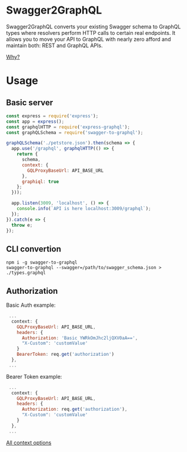 # Swagger2GraphQL

Swagger2GraphQL converts your existing Swagger schema to GraphQL types where resolvers perform HTTP calls to certain real endpoints.
It allows you to move your API to GraphQL with nearly zero afford and maintain both: REST and GraphQL APIs.

<a href="https://medium.com/@raxwunter/moving-existing-api-from-rest-to-graphql-205bab22c184">Why?</a>

# Usage

## Basic server

```js
const express = require('express');
const app = express();
const graphqlHTTP = require('express-graphql');
const graphQLSchema = require('swagger-to-graphql');

graphQLSchema('./petstore.json').then(schema => {
  app.use('/graphql', graphqlHTTP(() => {
    return {
      schema,
      context: {
        GQLProxyBaseUrl: API_BASE_URL
      },
      graphiql: true
    };
  }));

  app.listen(3009, 'localhost', () => {
    console.info(`API is here localhost:3009/graphql`);
  });
}).catch(e => {
  throw e;
});
```

## CLI convertion

```
npm i -g swagger-to-graphql
swagger-to-graphql --swagger=/path/to/swagger_schema.json > ./types.graphql
```
## Authorization

Basic Auth example:
```js
 ...
  context: {
    GQLProxyBaseUrl: API_BASE_URL,
    headers: {
      Authorization: 'Basic YWRkOmJhc2ljQXV0aA==',
      "X-Custom": 'customValue'
    }
    BearerToken: req.get('authorization')
  },
 ...
```

Bearer Token example:
```js
 ...
  context: {
    GQLProxyBaseUrl: API_BASE_URL,
    headers: {
      Authorization: req.get('authorization'),
      "X-Custom": 'customValue'
    }
  },
 ...
```

<a href="https://github.com/yarax/swagger-to-graphql/blob/master/src/types.js#L3"> All context options </a>
